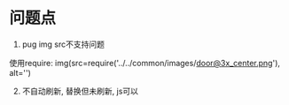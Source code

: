 # 问题点

1. pug img src不支持问题

使用require: img(src=require('../../common/images/door@3x_center.png'), alt='')


2. 不自动刷新, 替换但未刷新, js可以


